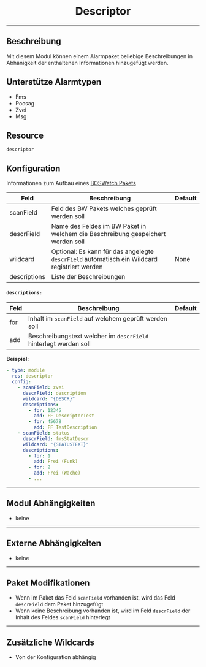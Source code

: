# <center>Descriptor</center> 
---

## Beschreibung
Mit diesem Modul können einem Alarmpaket beliebige Beschreibungen in Abhänigkeit der enthaltenen Informationen hinzugefügt werden.

## Unterstütze Alarmtypen
- Fms
- Pocsag
- Zvei
- Msg

## Resource
`descriptor`

## Konfiguration
Informationen zum Aufbau eines [BOSWatch Pakets](../develop/packet.md)

|Feld|Beschreibung|Default|
|----|------------|-------|
|scanField|Feld des BW Pakets welches geprüft werden soll||
|descrField|Name des Feldes im BW Paket in welchem die Beschreibung gespeichert werden soll||
|wildcard|Optional: Es kann für das angelegte `descrField` automatisch ein Wildcard registriert werden|None|
|descriptions|Liste der Beschreibungen||

#### `descriptions:`
|Feld|Beschreibung|Default|
|----|------------|-------|
|for|Inhalt im `scanField` auf welchem geprüft werden soll||
|add|Beschreibungstext welcher im `descrField` hinterlegt werden soll||

**Beispiel:**
```yaml
- type: module
  res: descriptor
  config:
    - scanField: zvei
      descrField: description
      wildcard: "{DESCR}"
      descriptions:
        - for: 12345
          add: FF DescriptorTest
        - for: 45678
          add: FF TestDescription
    - scanField: status
      descrField: fmsStatDescr
      wildcard: "{STATUSTEXT}"
      descriptions:
        - for: 1
          add: Frei (Funk)
        - for: 2
          add: Frei (Wache)
        - ...
```

---
## Modul Abhängigkeiten
- keine

---
## Externe Abhängigkeiten
- keine

---
## Paket Modifikationen
- Wenn im Paket das Feld `scanField` vorhanden ist, wird das Feld `descrField` dem Paket hinzugefügt
- Wenn keine Beschreibung vorhanden ist, wird im Feld `descrField` der Inhalt des Feldes `scanField` hinterlegt

---
## Zusätzliche Wildcards
- Von der Konfiguration abhängig
